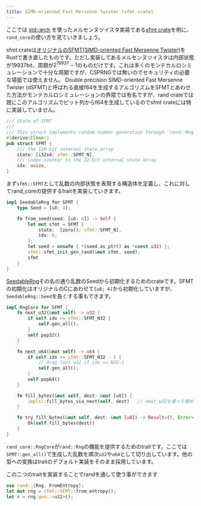 ```yaml
---
title: SIMD-oriented Fast Mersenne Twister (sfmt crate)
---
```


ここでは [std::arch](https://doc.rust-lang.org/core/arch/x86_64/index.html) を使ったメルセンヌツイスタ実装である[sfmt crate](https://github.com/rust-math/rust-sfmt)を例に、`rand_core`の使い方を見ていきましょう。

sfmt crateは[オリジナルのSFMT(SIMD-oriented Fast Mersenne Twister)](http://www.math.sci.hiroshima-u.ac.jp/~m-mat/MT/SFMT/)をRustで書き直したものです。ただし実装してあるメルセンヌツイスタは内部状態が19937bit、周期が$2^{19937}-1$のものだけです。これは多くのモンテカルロシミュレーションで十分な周期ですが、CSPRNGでは無いのでセキュリティの必要な場面では使えません。
Double precision SIMD-oriented Fast Mersenne Twister (dSFMT)と呼ばれる直接f64を生成するアルゴリズムをSFMTとあわせた方法がモンテカルロシミュレーションの界隈では有名ですが、rand crateでは既にこのアルゴリズムでビット列からf64を生成しているのでsfmt crateには特に実装していません。

```rust
/// State of SFMT
///
/// This struct implements random number generation through `rand::Rng`.
#[derive(Clone)]
pub struct SFMT {
    /// the 128-bit internal state array
    state: [i32x4; sfmt::SFMT_N],
    /// index counter to the 32-bit internal state array
    idx: usize,
}
```

まず`sfmt::SFMT`として乱数の内部状態を表現する構造体を定義し、これに対してrand_coreの提供するtraitを実装していきます。

```rust
impl SeedableRng for SFMT {
    type Seed = [u8; 4];

    fn from_seed(seed: [u8; 4]) -> Self {
        let mut sfmt = SFMT {
            state:  [zero(); sfmt::SFMT_N],
            idx: 0,
        };
        let seed = unsafe { *(seed.as_ptr() as *const u32) };
        sfmt::sfmt_init_gen_rand(&mut sfmt, seed);
        sfmt
    }
}
```

[SeedableRng](https://rust-random.github.io/rand/rand_core/trait.SeedableRng.html)その名の通り乱数のSeedから初期化するためのcrateです。SFMTの初期化はオリジナルのCにあわせて`[u8; 4]`から初期化していますが、`SeedableRng::Seed`を長くする事もできます。

```rust
impl RngCore for SFMT {
    fn next_u32(&mut self) -> u32 {
        if self.idx >= sfmt::SFMT_N32 {
            self.gen_all();
        }
        self.pop32()
    }

    fn next_u64(&mut self) -> u64 {
        if self.idx >= sfmt::SFMT_N32 - 1 {
            // drop last u32 if idx == N32-1
            self.gen_all();
        }
        self.pop64()
    }

    fn fill_bytes(&mut self, dest: &mut [u8]) {
        impls::fill_bytes_via_next(self, dest)   // next_u32を使って埋める
    }

    fn try_fill_bytes(&mut self, dest: &mut [u8]) -> Result<(), Error> {
        Ok(self.fill_bytes(dest))
    }
}
```

`rand_core::RngCore`が`rand::Rng`の機能を提供するためのtraitです。ここでは`SFMT::gen_all()`で生成した乱数を順次`u32`や`u64`として切り出しています。他の型への変換はtraitのデフォルト実装をそのまま採用しています。

この二つのtraitを実装することでrandを通して使う事ができます

```rust
use rand::{Rng, FromEntropy};
let mut rng = sfmt::SFMT::from_entropy();
let r = rng.gen::<u32>();
```
